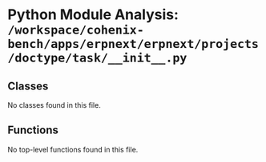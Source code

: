 # Python Module Analysis: `/workspace/cohenix-bench/apps/erpnext/erpnext/projects/doctype/task/__init__.py`

## Classes

No classes found in this file.


## Functions

No top-level functions found in this file.
